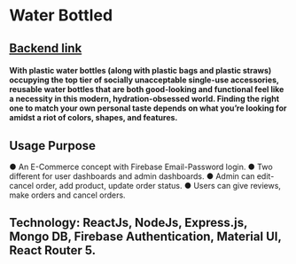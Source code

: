 <!-- @format -->

# Water Bottled

## [Backend link](https://frontend-water-bottled-f1cd1.web.app/)

#### With plastic water bottles (along with plastic bags and plastic straws) occupying the top tier of socially unacceptable single-use accessories, reusable water bottles that are both good-looking and functional feel like a necessity in this modern, hydration-obsessed world. Finding the right one to match your own personal taste depends on what you’re looking for amidst a riot of colors, shapes, and features.

## Usage Purpose

●	An E-Commerce concept with Firebase Email-Password login.
●	Two different for user dashboards and admin dashboards.
●	Admin can edit-cancel order, add product, update order status.
●	Users can give reviews, make orders and cancel orders.

  ## Technology: ReactJs, NodeJs, Express.js, Mongo DB, Firebase Authentication, Material UI, React Router 5. 

